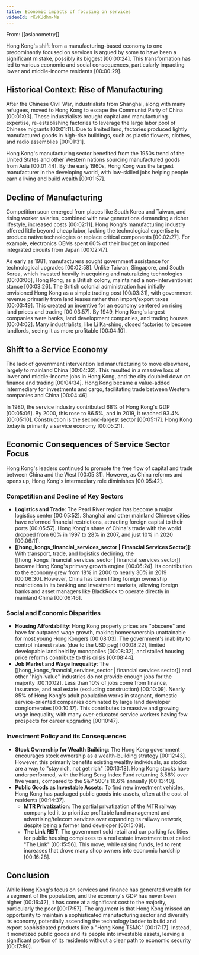 ```yaml
---
title: Economic impacts of focusing on services
videoId: rKvKUdhm-Ms
---
```


From: [[asianometry]] <br/> 

Hong Kong's shift from a manufacturing-based economy to one predominantly focused on services is argued by some to have been a significant mistake, possibly its biggest <a class="yt-timestamp" data-t="00:00:24">[00:00:24]</a>. This transformation has led to various economic and social consequences, particularly impacting lower and middle-income residents <a class="yt-timestamp" data-t="00:00:29">[00:00:29]</a>.

## Historical Context: Rise of Manufacturing

After the Chinese Civil War, industrialists from Shanghai, along with many refugees, moved to Hong Kong to escape the Communist Party of China <a class="yt-timestamp" data-t="00:01:03">[00:01:03]</a>. These industrialists brought capital and manufacturing expertise, re-establishing factories to leverage the large labor pool of Chinese migrants <a class="yt-timestamp" data-t="00:01:11">[00:01:11]</a>. Due to limited land, factories produced lightly manufactured goods in high-rise buildings, such as plastic flowers, clothes, and radio assemblies <a class="yt-timestamp" data-t="00:01:31">[00:01:31]</a>.

Hong Kong's manufacturing sector benefited from the 1950s trend of the United States and other Western nations sourcing manufactured goods from Asia <a class="yt-timestamp" data-t="00:01:44">[00:01:44]</a>. By the early 1960s, Hong Kong was the largest manufacturer in the developing world, with low-skilled jobs helping people earn a living and build wealth <a class="yt-timestamp" data-t="00:01:57">[00:01:57]</a>.

## Decline of Manufacturing

Competition soon emerged from places like South Korea and Taiwan, and rising worker salaries, combined with new generations demanding a richer lifestyle, increased costs <a class="yt-timestamp" data-t="00:02:11">[00:02:11]</a>. Hong Kong's manufacturing industry offered little beyond cheap labor, lacking the technological expertise to produce native technologies or replace critical components <a class="yt-timestamp" data-t="00:02:27">[00:02:27]</a>. For example, electronics OEMs spent 60% of their budget on imported integrated circuits from Japan <a class="yt-timestamp" data-t="00:02:47">[00:02:47]</a>.

As early as 1981, manufacturers sought government assistance for technological upgrades <a class="yt-timestamp" data-t="00:02:58">[00:02:58]</a>. Unlike Taiwan, Singapore, and South Korea, which invested heavily in acquiring and naturalizing technologies <a class="yt-timestamp" data-t="00:03:06">[00:03:06]</a>, Hong Kong, as a British colony, maintained a non-interventionist stance <a class="yt-timestamp" data-t="00:03:26">[00:03:26]</a>. The British colonial administration had initially envisioned Hong Kong as a simple trading post <a class="yt-timestamp" data-t="00:03:31">[00:03:31]</a>, with government revenue primarily from land leases rather than import/export taxes <a class="yt-timestamp" data-t="00:03:49">[00:03:49]</a>. This created an incentive for an economy centered on rising land prices and trading <a class="yt-timestamp" data-t="00:03:57">[00:03:57]</a>. By 1949, Hong Kong's largest companies were banks, land development companies, and trading houses <a class="yt-timestamp" data-t="00:04:02">[00:04:02]</a>. Many industrialists, like Li Ka-shing, closed factories to become landlords, seeing it as more profitable <a class="yt-timestamp" data-t="00:04:10">[00:04:10]</a>.

## Shift to a Service Economy

The lack of government intervention led manufacturing to move elsewhere, largely to mainland China <a class="yt-timestamp" data-t="00:04:32">[00:04:32]</a>. This resulted in a massive loss of lower and middle-income jobs in Hong Kong, and the city doubled down on finance and trading <a class="yt-timestamp" data-t="00:04:34">[00:04:34]</a>. Hong Kong became a value-added intermediary for investments and cargo, facilitating trade between Western companies and China <a class="yt-timestamp" data-t="00:04:46">[00:04:46]</a>.

In 1980, the service industry contributed 68% of Hong Kong's GDP <a class="yt-timestamp" data-t="00:05:06">[00:05:06]</a>. By 2000, this rose to 86.5%, and in 2019, it reached 93.4% <a class="yt-timestamp" data-t="00:05:10">[00:05:10]</a>. Construction is the second-largest sector <a class="yt-timestamp" data-t="00:05:17">[00:05:17]</a>. Hong Kong today is primarily a service economy <a class="yt-timestamp" data-t="00:05:21">[00:05:21]</a>.

## Economic Consequences of Service Sector Focus

Hong Kong's leaders continued to promote the free flow of capital and trade between China and the West <a class="yt-timestamp" data-t="00:05:31">[00:05:31]</a>. However, as China reforms and opens up, Hong Kong's intermediary role diminishes <a class="yt-timestamp" data-t="00:05:42">[00:05:42]</a>.

### Competition and Decline of Key Sectors

*   **Logistics and Trade**: The Pearl River region has become a major logistics center <a class="yt-timestamp" data-t="00:05:52">[00:05:52]</a>. Shanghai and other mainland Chinese cities have reformed financial restrictions, attracting foreign capital to their ports <a class="yt-timestamp" data-t="00:05:57">[00:05:57]</a>. Hong Kong's share of China's trade with the world dropped from 60% in 1997 to 28% in 2007, and just 10% in 2020 <a class="yt-timestamp" data-t="00:06:11">[00:06:11]</a>.
*   **[[hong_kongs_financial_services_sector | Financial Services Sector]]**: With transport, trade, and logistics declining, the [[hong_kongs_financial_services_sector | financial services sector]] became Hong Kong's primary growth engine <a class="yt-timestamp" data-t="00:06:24">[00:06:24]</a>. Its contribution to the economy grew from 18% in 2000 to nearly 30% in 2019 <a class="yt-timestamp" data-t="00:06:30">[00:06:30]</a>. However, China has been lifting foreign ownership restrictions in its banking and investment markets, allowing foreign banks and asset managers like BlackRock to operate directly in mainland China <a class="yt-timestamp" data-t="00:06:46">[00:06:46]</a>.

### Social and Economic Disparities

*   **Housing Affordability**: Hong Kong property prices are "obscene" and have far outpaced wage growth, making homeownership unattainable for most young Hong Kongers <a class="yt-timestamp" data-t="00:08:03">[00:08:03]</a>. The government's inability to control interest rates (due to the USD peg) <a class="yt-timestamp" data-t="00:08:21">[00:08:22]</a>, limited developable land held by monopolies <a class="yt-timestamp" data-t="00:08:32">[00:08:32]</a>, and stalled housing price reforms contribute to this crisis <a class="yt-timestamp" data-t="00:08:44">[00:08:44]</a>.
*   **Job Market and Wage Inequality**: The [[hong_kongs_financial_services_sector | financial services sector]] and other "high-value" industries do not provide enough jobs for the majority <a class="yt-timestamp" data-t="00:10:02">[00:10:02]</a>. Less than 10% of jobs come from finance, insurance, and real estate (excluding construction) <a class="yt-timestamp" data-t="00:10:09">[00:10:09]</a>. Nearly 85% of Hong Kong's adult population works in stagnant, domestic service-oriented companies dominated by large land developer conglomerates <a class="yt-timestamp" data-t="00:10:17">[00:10:17]</a>. This contributes to massive and growing wage inequality, with many over-educated service workers having few prospects for career upgrading <a class="yt-timestamp" data-t="00:10:47">[00:10:47]</a>.

### Investment Policy and its Consequences

*   **Stock Ownership for Wealth Building**: The Hong Kong government encourages stock ownership as a wealth-building strategy <a class="yt-timestamp" data-t="00:12:43">[00:12:43]</a>. However, this primarily benefits existing wealthy individuals, as stocks are a way to "stay rich, not get rich" <a class="yt-timestamp" data-t="00:13:18">[00:13:18]</a>. Hong Kong stocks have underperformed, with the Hang Seng Index Fund returning 3.56% over five years, compared to the S&P 500's 16.6% annually <a class="yt-timestamp" data-t="00:13:40">[00:13:40]</a>.
*   **Public Goods as Investable Assets**: To find new investment vehicles, Hong Kong has packaged public goods into assets, often at the cost of residents <a class="yt-timestamp" data-t="00:14:37">[00:14:37]</a>.
    *   **MTR Privatization**: The partial privatization of the MTR railway company led it to prioritize profitable land management and advertising/telecom services over expanding its railway network, despite being a former land developer <a class="yt-timestamp" data-t="00:15:08">[00:15:08]</a>.
    *   **The Link REIT**: The government sold retail and car parking facilities for public housing complexes to a real estate investment trust called "The Link" <a class="yt-timestamp" data-t="00:15:56">[00:15:56]</a>. This move, while raising funds, led to rent increases that drove many shop owners into economic hardship <a class="yt-timestamp" data-t="00:16:28">[00:16:28]</a>.

## Conclusion

While Hong Kong's focus on services and finance has generated wealth for a segment of the population, and the economy's GDP has never been higher <a class="yt-timestamp" data-t="00:16:42">[00:16:42]</a>, it has come at a significant cost to the majority, particularly the poor <a class="yt-timestamp" data-t="00:17:57">[00:17:57]</a>. The argument is that Hong Kong missed an opportunity to maintain a sophisticated manufacturing sector and diversify its economy, potentially ascending the technology ladder to build and export sophisticated products like a "Hong Kong TSMC" <a class="yt-timestamp" data-t="00:17:17">[00:17:17]</a>. Instead, it monetized public goods and its people into investable assets, leaving a significant portion of its residents without a clear path to economic security <a class="yt-timestamp" data-t="00:17:50">[00:17:50]</a>.